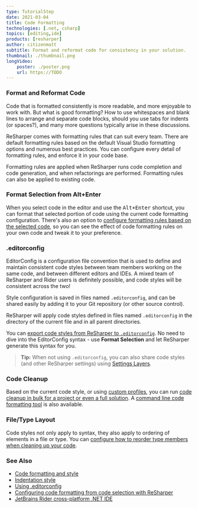 ```yaml
---
type: TutorialStep
date: 2021-03-04
title: Code Formatting
technologies: [.net, csharp]
topics: [editing,ide]
products: [resharper]
author: citizenmatt
subtitle: Format and reformat code for consistency in your solution.
thumbnail: ./thumbnail.png
longVideo: 
    poster: ./poster.png
    url: https://TODO
---
```


### Format and Reformat Code

Code that is formatted consistently is more readable, and more enjoyable to work with. But what is good formatting?
How to use whitespaces and blank lines to arrange and separate code blocks, should you use tabs for indents (or spaces?), and many more questions typically arise in these discussions.

ReSharper comes with formatting rules that can suit every  team. There are default formatting rules based on the default Visual Studio formatting options and numerous best practices. You can configure every detail of formatting rules, and enforce it in your code base.

Formatting rules are applied when ReSharper runs code completion and code generation, and when refactorings are performed. Formatting rules can also be applied to existing code.

### Format Selection from Alt+Enter

When you select code in the editor and use the <kbd>Alt+Enter</kbd> shortcut, you can format that selected portion of code using the current code formatting configuration.
There's also an option to [configure formatting rules based on the selected code](https://blog.jetbrains.com/dotnet/2017/11/29/configuring-code-formatting-code-selection-resharper/), so you can see the effect of code formatting rules on your own code and tweak it to your preference.

### .editorconfig

EditorConfig is a configuration file convention that is used to define and maintain consistent code styles between team members working on the same code, and between different editors and IDEs.
A mixed team of ReSharper and Rider users is definitely possible, and code styles will be consistent across the two!

Style configuration is saved in files named `.editorconfig`, and can be shared easily by adding it to your Git repository (or other source control).

ReSharper will apply code styles defined in files named `.editorconfig` in the directory of the current file and in all parent directories.

You can [export code styles from ReSharper to `.editorconfig`](https://www.jetbrains.com/help/resharper/Using_EditorConfig.html#export-code-style-settings). No need to dive into the EditorConfig syntax - use **Format Selection** and let ReSharper generate this syntax for you.

> **Tip:** When not using `.editorconfig`, you can also share code styles (and other ReSharper settings) using [Settings Layers](https://www.jetbrains.com/help/resharper/Sharing_Configuration_Options.html).

### Code Cleanup

Based on the current code style, or using [custom profiles](https://www.jetbrains.com/help/resharper/Code_Cleanup__Index.html#profiles), you can run [code cleanup in bulk for a project or even a full solution](https://www.jetbrains.com/help/resharper/Code_Cleanup__Index.html). A [command line code formatting tool](https://www.jetbrains.com/help/resharper/CleanupCode.html) is also available.

### File/Type Layout

Code styles not only apply to syntax, they also apply to ordering of elements in a file or type. You can [configure how to reorder type members when cleaning up your code](https://www.jetbrains.com/help/resharper/Reference__Options__Languages__CSharp__Type_Members_Layout.html).

### See Also

- [Code formatting and style](https://www.jetbrains.com/help/resharper/Code_Formatting_Style.html)
- [Indentation style](https://www.jetbrains.com/help/resharper/Indentation_Style.html)
- [Using .editorconfig](https://www.jetbrains.com/help/resharper/Using_EditorConfig.html)
- [Configuring code formatting from code selection with ReSharper](https://blog.jetbrains.com/dotnet/2017/11/29/configuring-code-formatting-code-selection-resharper/)
- [JetBrains Rider cross-platform .NET IDE](https://www.jetbrains.com/rider/)
